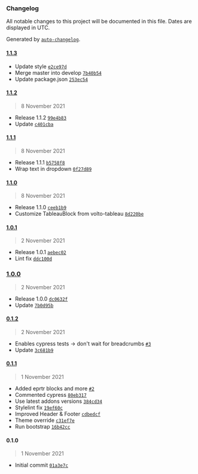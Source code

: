 ### Changelog

All notable changes to this project will be documented in this file. Dates are displayed in UTC.

Generated by [`auto-changelog`](https://github.com/CookPete/auto-changelog).

#### [1.1.3](https://github.com/eea/volto-industry-theme/compare/1.1.2...1.1.3)

- Update style [`e2ce97d`](https://github.com/eea/volto-industry-theme/commit/e2ce97d809afe7a5a3361fd6dcb56b4c40bf5e63)
- Merge master into develop [`7b40b54`](https://github.com/eea/volto-industry-theme/commit/7b40b5464e28011c301246a56191631bb0444cea)
- Update package.json [`253ec54`](https://github.com/eea/volto-industry-theme/commit/253ec54ccd37c443813de9bdd057903ca2d4d997)

#### [1.1.2](https://github.com/eea/volto-industry-theme/compare/1.1.1...1.1.2)

> 8 November 2021

- Release 1.1.2 [`99e4b83`](https://github.com/eea/volto-industry-theme/commit/99e4b8327520b4e6806cbc17a8e9b4c4ffdab4f6)
- Update [`c401cba`](https://github.com/eea/volto-industry-theme/commit/c401cba934c92060bd5d119c1d9320a5f6432ca2)

#### [1.1.1](https://github.com/eea/volto-industry-theme/compare/1.1.0...1.1.1)

> 8 November 2021

- Release 1.1.1 [`b5758f8`](https://github.com/eea/volto-industry-theme/commit/b5758f82d2ab811960e3ff3cc29bad56838cfb79)
- Wrap text in dropdown [`0f27d89`](https://github.com/eea/volto-industry-theme/commit/0f27d89c52daf59f588eeed4d285d2dea3bc68ae)

#### [1.1.0](https://github.com/eea/volto-industry-theme/compare/1.0.1...1.1.0)

> 8 November 2021

- Release 1.1.0 [`ceeb1b9`](https://github.com/eea/volto-industry-theme/commit/ceeb1b9bcb7eadcb579c072ac302e9021f1ba57b)
- Customize TableauBlock from volto-tableau [`8d220be`](https://github.com/eea/volto-industry-theme/commit/8d220bebefa6ebef0019bfcae7fa973c1bf8dee5)

#### [1.0.1](https://github.com/eea/volto-industry-theme/compare/1.0.0...1.0.1)

> 2 November 2021

- Release 1.0.1 [`aebec02`](https://github.com/eea/volto-industry-theme/commit/aebec028f0e92e100924c9a1e74bab4feca2be0d)
- Lint fix [`ddc100d`](https://github.com/eea/volto-industry-theme/commit/ddc100d697a546b22c75b5479818e534140bd45e)

### [1.0.0](https://github.com/eea/volto-industry-theme/compare/0.1.2...1.0.0)

> 2 November 2021

- Release 1.0.0 [`dc0632f`](https://github.com/eea/volto-industry-theme/commit/dc0632fe56303bdb2b392207140b5151e69f5652)
- Update [`7b0d95b`](https://github.com/eea/volto-industry-theme/commit/7b0d95bba9152a4bd817ad492a8f3a9bc964f01e)

#### [0.1.2](https://github.com/eea/volto-industry-theme/compare/0.1.1...0.1.2)

> 2 November 2021

- Enables cypress tests -&gt; don't wait for breadcrumbs [`#3`](https://github.com/eea/volto-industry-theme/pull/3)
- Update [`3c681b9`](https://github.com/eea/volto-industry-theme/commit/3c681b9cb4790f37ef149efd5aa8b55ea4161656)

#### [0.1.1](https://github.com/eea/volto-industry-theme/compare/0.1.0...0.1.1)

> 1 November 2021

- Added eprtr blocks and more [`#2`](https://github.com/eea/volto-industry-theme/pull/2)
- Commented cypress [`80eb317`](https://github.com/eea/volto-industry-theme/commit/80eb317730e92feef27316f87ba4f6080e5fa7fd)
- Use latest addons versions [`384cd34`](https://github.com/eea/volto-industry-theme/commit/384cd34d51b8debb1444cb241576149e4abfe432)
- Stylelint fix [`19ef60c`](https://github.com/eea/volto-industry-theme/commit/19ef60c117e427fa7f1df4ced8a9686e88b19c72)
- Improved Header & Footer [`cdbedcf`](https://github.com/eea/volto-industry-theme/commit/cdbedcf4cc75f71c8c892042db2d814f210348f0)
- Theme override [`c31ef7e`](https://github.com/eea/volto-industry-theme/commit/c31ef7e694b310508bace3b43a6ea2db142b7a54)
- Run bootstrap [`16b42cc`](https://github.com/eea/volto-industry-theme/commit/16b42cc3b48907fb0c803f256b549c034ca90d96)

#### 0.1.0

> 1 November 2021

- Initial commit [`01a3e7c`](https://github.com/eea/volto-industry-theme/commit/01a3e7ce3982eb7e5eefb3d57dfa18bf3c622b93)
